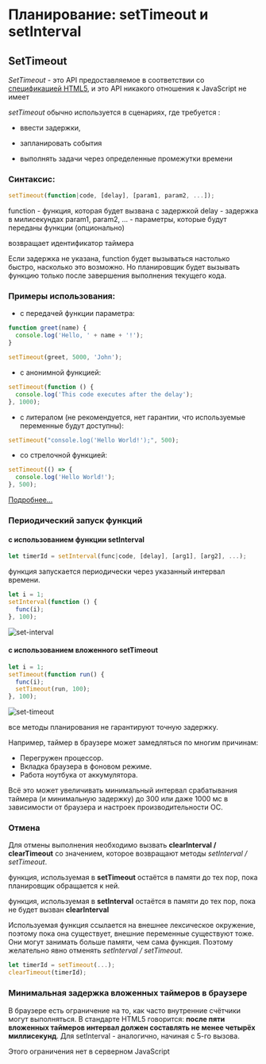 # Планирование: setTimeout и setInterval

## SetTimeout

_SetTimeout_ - это API предоставляемое в соответствии со [спецификацией HTML5](https://html.spec.whatwg.org/multipage/timers-and-user-prompts.html), и это API никакого отношения к JavaScript не имеет

_setTimeout_ обычно используется в сценариях, где требуется :

- ввести задержки,

- запланировать события

- выполнять задачи через определенные промежутки времени

### Cинтаксис:

```javascript
setTimeout(function|code, [delay], [param1, param2, ...]);
```

function - функция, которая будет вызвана с задержкой
delay - задержка в милисекундах
param1, param2, ... - параметры, которые будут переданы функции (опционально)

возвращает идентификатор таймера

Если задержка не указана, function будет вызываться настолько быстро, насколько это возможно. Но планировщик будет вызывать функцию только после завершения выполнения текущего кода.

### Примеры использования:

- с передачей функции параметра:

```javascript
function greet(name) {
  console.log('Hello, ' + name + '!');
}

setTimeout(greet, 5000, 'John');
```

- с анонимной функцией:

```javascript
setTimeout(function () {
  console.log('This code executes after the delay');
}, 1000);
```

- с литералом (не рекомендуется, нет гарантии, что используемые переменные будут доступны):

```javascript
setTimeout("console.log('Hello World!');", 500);
```

- со стрелочной функцией:

```javascript
setTimeout(() => {
  console.log('Hello World!');
}, 500);
```

[Подробнее...](https://robiul.dev/javascript-settimeout-method-all-you-need-to-know)

### Периодический запуск функций

#### с использованием функции **setInterval**

```javascript
let timerId = setInterval(func|code, [delay], [arg1], [arg2], ...);
```

функция запускается периодически через указанный интервал времени.

```javascript
let i = 1;
setInterval(function () {
  func(i);
}, 100);
```

![set-interval](/conspectus/jpg/set-interval.jpg)

#### с использованием вложенного **setTimeout**

```javascript
let i = 1;
setTimeout(function run() {
  func(i);
  setTimeout(run, 100);
}, 100);
```

![set-timeout](/conspectus/jpg/set-timeout.jpg)

все методы планирования не гарантируют точную задержку.

Например, таймер в браузере может замедляться по многим причинам:

- Перегружен процессор.
- Вкладка браузера в фоновом режиме.
- Работа ноутбука от аккумулятора.

Всё это может увеличивать минимальный интервал срабатывания таймера (и минимальную задержку) до 300 или даже 1000 мс в зависимости от браузера и настроек производительности ОС.

### Отмена

Для отмены выполнения необходимо вызвать **clearInterval / clearTimeout** со значением, которое возвращают методы _setInterval / setTimeout_.

функция, используемая в **setTimeout** остаётся в памяти до тех пор, пока планировщик обращается к ней.

функция, используемая в **setInterval** остаётся в памяти до тех пор, пока не будет вызван **clearInterval**

Используемая функция ссылается на внешнее лексическое окружение, поэтому пока она существует, внешние переменные существуют тоже. Они могут занимать больше памяти, чем сама функция. Поэтому желательно явно отменять _setInterval / setTimeout_.

```javascript
let timerId = setTimeout(...);
clearTimeout(timerId);
```

### Минимальная задержка вложенных таймеров в браузере

В браузере есть ограничение на то, как часто внутренние счётчики могут выполняться. В стандарте HTML5 говорится: **после пяти вложенных таймеров интервал должен составлять не менее четырёх миллисекунд**. Для setInterval - аналогично, начиная с 5-го вызова.

Этого ограничения нет в серверном JavaScript
